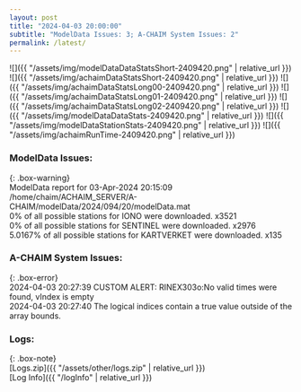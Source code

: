 ```yaml
---
layout: post
title: "2024-04-03 20:00:00"
subtitle: "ModelData Issues: 3; A-CHAIM System Issues: 2"
permalink: /latest/
---
```


![]({{ "/assets/img/modelDataDataStatsShort-2409420.png" | relative_url }})
![]({{ "/assets/img/achaimDataStatsShort-2409420.png" | relative_url }})
![]({{ "/assets/img/achaimDataStatsLong00-2409420.png" | relative_url }})
![]({{ "/assets/img/achaimDataStatsLong01-2409420.png" | relative_url }})
![]({{ "/assets/img/achaimDataStatsLong02-2409420.png" | relative_url }})
![]({{ "/assets/img/modelDataDataStats-2409420.png" | relative_url }})
![]({{ "/assets/img/modelDataStationStats-2409420.png" | relative_url }})
![]({{ "/assets/img/achaimRunTime-2409420.png" | relative_url }})


### ModelData Issues:  
  
{: .box-warning}  
 ModelData report for 03-Apr-2024 20:15:09   
 /home/chaim/ACHAIM_SERVER/A-CHAIM/modelData/2024/094/20/modelData.mat   
 0% of all possible stations for IONO were downloaded. x3521   
 0% of all possible stations for SENTINEL were downloaded. x2976   
 5.0167% of all possible stations for KARTVERKET were downloaded. x135   
  
### A-CHAIM System Issues:  
  
{: .box-error}  
2024-04-03 20:27:39 CUSTOM ALERT: RINEX303o:No valid times were found, vIndex is empty  
2024-04-03 20:27:40 The logical indices contain a true value outside of the array bounds.  

### Logs:  
  
{: .box-note}  
[Logs.zip]({{ "/assets/other/logs.zip" | relative_url }})  
[Log Info]({{ "/logInfo" | relative_url }})  
